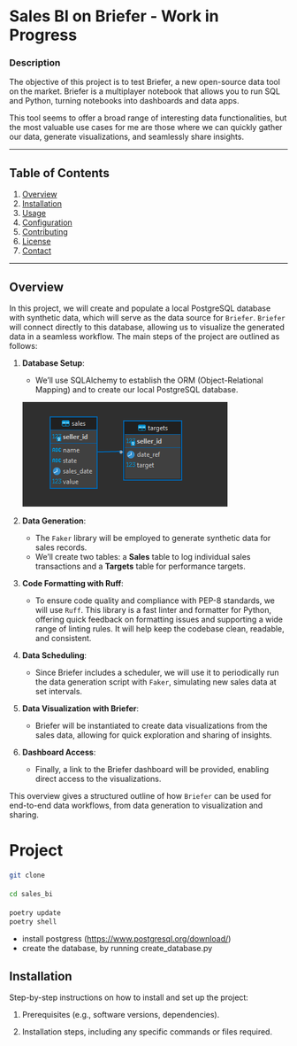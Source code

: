 # Sales BI on Briefer - Work in Progress

### Description
The objective of this project is to test Briefer, a new open-source data tool on the market. Briefer is a multiplayer notebook that allows you to run SQL and Python, turning notebooks into dashboards and data apps.

This tool seems to offer a broad range of interesting data functionalities, but the most valuable use cases for me are those where we can quickly gather our data, generate visualizations, and seamlessly share insights.

---

## Table of Contents
1. [Overview](#overview)
2. [Installation](#installation)
3. [Usage](#usage)
4. [Configuration](#configuration)
5. [Contributing](#contributing)
6. [License](#license)
7. [Contact](#contact)

---

## Overview

In this project, we will create and populate a local PostgreSQL database with synthetic data, which will serve as the data source for `Briefer`. `Briefer` will connect directly to this database, allowing us to visualize the generated data in a seamless workflow. The main steps of the project are outlined as follows:

1. **Database Setup**:
   - We’ll use SQLAlchemy to establish the ORM (Object-Relational Mapping) and to create our local PostgreSQL database.

   ![alt text](image.png)
   
2. **Data Generation**:
   - The `Faker` library will be employed to generate synthetic data for sales records.
   - We’ll create two tables: a **Sales** table to log individual sales transactions and a **Targets** table for performance targets.

3. **Code Formatting with Ruff**:
   - To ensure code quality and compliance with PEP-8 standards, we will use `Ruff`. This library is a fast linter and formatter for Python, offering quick feedback on formatting issues and supporting a wide range of linting rules. It will help keep the codebase clean, readable, and consistent.

4. **Data Scheduling**:
   - Since Briefer includes a scheduler, we will use it to periodically run the data generation script with `Faker`, simulating new sales data at set intervals.

5. **Data Visualization with Briefer**:
   - Briefer will be instantiated to create data visualizations from the sales data, allowing for quick exploration and sharing of insights.

6. **Dashboard Access**:
   - Finally, a link to the Briefer dashboard will be provided, enabling direct access to the visualizations.

This overview gives a structured outline of how `Briefer` can be used for end-to-end data workflows, from data generation to visualization and sharing.


# Project



```bash
git clone

cd sales_bi 

poetry update
poetry shell 
```

- install postgress (https://www.postgresql.org/download/)
- create the database, by running  create_database.py



## Installation
Step-by-step instructions on how to install and set up the project:
1. Prerequisites (e.g., software versions, dependencies).

2. Installation steps, including any specific commands or files required.
